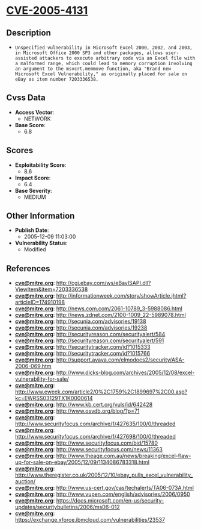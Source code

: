 
# [CVE-2005-4131](http://cgi.ebay.com/ws/eBayISAPI.dll?ViewItem&item=7203336538)

## Description

- `Unspecified vulnerability in Microsoft Excel 2000, 2002, and 2003, in Microsoft Office 2000 SP3 and other packages, allows user-assisted attackers to execute arbitrary code via an Excel file with a malformed range, which could lead to memory corruption involving an argument to the msvcrt.memmove function, aka "Brand new Microsoft Excel Vulnerability," as originally placed for sale on eBay as item number 7203336538.`

## Cvss Data

- **Access Vector**:
  - NETWORK
- **Base Score**:
  - 6.8

## Scores

- **Exploitability Score**:
  - 8.6
- **Impact Score**:
  - 6.4
- **Base Severity**:
  - MEDIUM

## Other Information

- **Publish Date**:
  - 2005-12-09 11:03:00
- **Vulnerability Status**:
  - Modified

## References

- **cve@mitre.org**: http://cgi.ebay.com/ws/eBayISAPI.dll?ViewItem&item=7203336538
- **cve@mitre.org**: http://informationweek.com/story/showArticle.jhtml?articleID=174910198
- **cve@mitre.org**: http://news.com.com/2061-10789_3-5988086.html
- **cve@mitre.org**: http://news.zdnet.com/2100-1009_22-5989078.html
- **cve@mitre.org**: http://secunia.com/advisories/19138
- **cve@mitre.org**: http://secunia.com/advisories/19238
- **cve@mitre.org**: http://securityreason.com/securityalert/584
- **cve@mitre.org**: http://securityreason.com/securityalert/591
- **cve@mitre.org**: http://securitytracker.com/id?1015333
- **cve@mitre.org**: http://securitytracker.com/id?1015766
- **cve@mitre.org**: http://support.avaya.com/elmodocs2/security/ASA-2006-069.htm
- **cve@mitre.org**: http://www.dicks-blog.com/archives/2005/12/08/excel-vulnerability-for-sale/
- **cve@mitre.org**: http://www.eweek.com/article2/0%2C1759%2C1899697%2C00.asp?kc=EWRSS03129TX1K0000614
- **cve@mitre.org**: http://www.kb.cert.org/vuls/id/642428
- **cve@mitre.org**: http://www.osvdb.org/blog/?p=71
- **cve@mitre.org**: http://www.securityfocus.com/archive/1/427635/100/0/threaded
- **cve@mitre.org**: http://www.securityfocus.com/archive/1/427698/100/0/threaded
- **cve@mitre.org**: http://www.securityfocus.com/bid/15780
- **cve@mitre.org**: http://www.securityfocus.com/news/11363
- **cve@mitre.org**: http://www.theage.com.au/news/breaking/excel-flaw-up-for-sale-on-ebay/2005/12/09/1134086783318.html
- **cve@mitre.org**: http://www.theregister.co.uk/2005/12/10/ebay_pulls_excel_vulnerability_auction/
- **cve@mitre.org**: http://www.us-cert.gov/cas/techalerts/TA06-073A.html
- **cve@mitre.org**: http://www.vupen.com/english/advisories/2006/0950
- **cve@mitre.org**: https://docs.microsoft.com/en-us/security-updates/securitybulletins/2006/ms06-012
- **cve@mitre.org**: https://exchange.xforce.ibmcloud.com/vulnerabilities/23537

